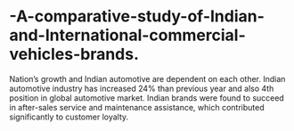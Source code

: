 # -A-comparative-study-of-Indian-and-International-commercial-vehicles-brands.
Nation’s growth and Indian automotive are dependent on each other. Indian automotive industry has increased 24% than previous year and also 4th position in global automotive market. Indian brands were found to succeed in after-sales service and maintenance assistance, which contributed significantly to customer loyalty.
